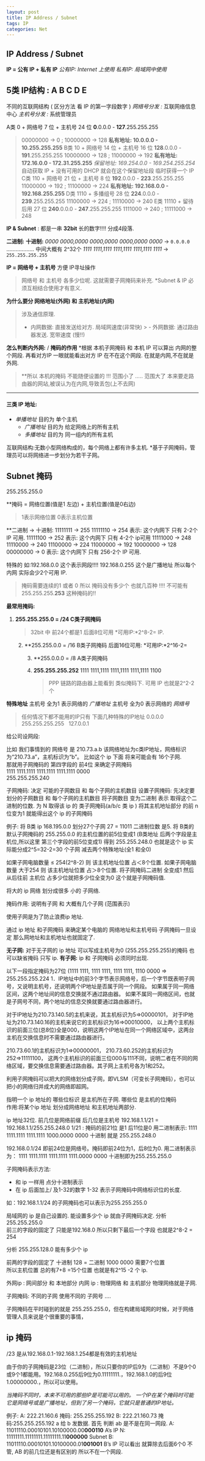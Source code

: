 ```yaml
---
layout: post
title: IP Address / Subnet
tags: IP
categories: Net
---
```



## IP Address / Subnet

**IP = 公有 IP + 私有 IP**
*公有IP: Internet 上使用*
*私有IP: 局域网中使用*


## 5类 IP结构 : A B C D E 

不同的互联网结构 ( 区分方法 看 IP 的第一字段数字 )
*网络号分发 :* 互联网络信息中心 
*主机号分发 :* 系统管理员 

A类 0      +  网络号   7 位 + 主机号 24 位    **0**.0.0.0 - **127**.255.255.255
> 00000000 → 0   ; 10000000 → 128
> **私有地址: 10.0.0.0 - 10.255.255.255**
B类 10     +  网络号  14 位 + 主机号 16 位  **128**.0.0.0 - **191**.255.255.255
> 10000000 → 128 ; 11000000 → 192
> **私有地址: 172.16.0.0 - 172.31.255.255**
> *保留地址: 169.254.0.0 - 169.254.255.254*
> 自动获取 IP + 没有可用的 DHCP 就会在这个保留地址段 临时获得一个 IP
C类 110    +  网络号  21 位 + 主机号 8  位	 **192**.0.0.0 - **223**.255.255.255
> 11000000 → 192 ; 11100000 → 224
> **私有地址: 192.168.0.0 - 192.168.255.255**
D类 1110   +  多播组号 28 位            	 **224**.0.0.0 - **239**.255.255.255
> 11100000 → 224 ; 11110000 → 240
E类 11110  +  留待后用 27 位    	         **240**.0.0.0 - **247**.255.255.255
> 1111000  → 240 ; 11111000 → 248



**IP & Subnet** :  都是一串 **32bit** 长的数字!!!!  分成4段落.

**二进制:**                                        **十进制:**
*0000 0000,0000 0000,0000 0000,0000 0000*   → `0.0.0.0`
………………  中间大概有 2^32个
*1111 1111,1111 1111,1111 1111,1111 1111*   → `255.255.255.255`


**IP = 网络号 + 主机号**   方便 IP寻址操作
> 网络号 和 主机号 各多少位呢. 这就需要子网掩码来补充.
> *Subnet & IP 必须互相结合使用才有意义.

**为什么要分 网络地址(外网) 和 主机地址(内网)**
> 涉及通信原理. 
> - 内网数据: 直接发送给对方. 局域网速度(非常快)
	> - 外网数据: 通过路由器发送. 宽带速度  (慢!!)  


**怎么判断内外网:** / **掩码的作用**
*根据 本机子网掩码 和 本机 IP 可以算出 内网的整个网段. 
再看对方IP 一眼就能看出对方 IP 在不在这个网段. 在就是内网,不在就是外网.
> **所以 本机的掩码 不能随便设置的 !!!
> 范围小了 …..
> 范围大了 本来要走路由器的网站,被误认为在内网,导致丢包(上不去网)


---- -




#### 三类 IP 地址:
- *单播地址* 目的为 单个主机
	- *广播地址* 目的为 给定网络上的所有主机
	- *多播地址* 目的为 同一组内的所有主机



互联网结构:无数小型网络构成的，每个网络上都有许多主机.
*基于子网掩码，管理员可以将网络进一步划分为若干子网。


##  Subnet 掩码
255.255.255.0    


**掩码 = 网络位置(值是1 左边) + 主机位置(值是0右边)
> 1表示网络位置  0表示主机位置

**二进制 → 十进制:
11111111 → 255
11111110 → 254  表示: 这个内网下 只有 2-2个 IP 可用.
11111100 → 252  表示: 这个内网下 只有 4-2个 ip可用
11111000 → 248 
11110000 → 240
11100000 → 224
11000000 → 192
10000000 → 128
00000000 → 0   表示: 这个内网下 只有 256-2个 IP 可用.

特殊的 如:192.168.0.0   这个表示网段!!!!
 192.168.0.255 这个是广播地址
 所以每个内网 实际会少2个可用 IP.
> 掩码需要连续的1 或者 0  所以 掩码没有多少个 也就几百种 !!!!
> 不可能有 255.255.255.**253** 这种掩码的!!

**最常用掩码:**
1. **255.255.255.0 = /24    C类子网掩码**
	> 32bit 中 前24个都是1
	后面8位可用  *可用IP:*2^8-2= IP. 

	2. **255.255.0.0   = /16    B类子网掩码
		后面16位可用: *可用IP:*2^16-2=

		3. **255.0.0.0     = /8    A类子网掩码

		3. **255.255.255.252**
			1111 1111,1111 1111,1111 1111,1111 1100
			> PPP 链路的路由器上能看到 类似掩码下.
			> 可用 IP 也就是2^2-2 个

**特殊地址**
主机号 全为1 表示网络的 *广播地址*
主机号 全为0 表示网络的 *网络号*

> 任何情况下都不能用的IP只有 下面几种特殊的IP地址
> 0.0.0.0　
> 255.255.255.255  
> 127.0.0.1




给公司设网段:


比如 我们事情到的 网络号 是 210.73.a.b
该网络地址为c类IP地址，网络标识为“210.73.a”，主机标识为“b”。
比如这个 ip 下面 将来可能会有 16个子网.  
那就用子网掩码的 第四字段的 前4位 来确定子网掩码  
1111 1111.1111 1111.1111 1111.1111 0000  
255.255.255.240





子网掩码:  决定 可能的子网数目   和 每个子网的主机数目
设置子网掩码:   先决定要划分的子网数目  和 每个子网的主机数目
将子网数目 变为二进制 表示
取得这个二进制的位数. 为 N
取得该 ip 的 类子网掩码(a/b/c 类 ip )  将其主机地址部分 的前 n 位变为1  就能得出这个 ip 的子网掩码

例子: 将 B类 ip 168.195.0.0  划分27个子网
27 = 11011 
二进制位数 是5. 
将 B类的默认子网掩码的 255.255.0.0 的主机位置的前5位变成1 (B类地址 后两个字段是主机位,所以这里 第三个字段的前5位变成1)
得到 255.255.248.0 
也就是这个 ip 实际能分成2^5=32-2=30 个子网 减去两个特殊地址(全1 和全0)  

如果子网电脑数量 ≤ 254(2^8-2)   则 该主机地址位置 占＜8个位置.
如果子网电脑数量 大于254         则 该主机地址位置 占＞8个位置.
将子网掩码二进制 全变成1 
然后 从后往前 主机位 占多少位就把多少位全变为0  这个就是子网掩码值.



将大的 ip 网络 划分成很多 小的 子网络.

掩码作用: 说明有子网 和 大概有几个子网 (范围表示)

使用子网是为了防止浪费ip 地址.

通过 ip 地址 和子网掩码  来确定某个电脑的 网络地址和主机号码 
子网掩码一旦设定 那么网地址和主机地址也就固定了.


**无子网:**  对于无子网的 ip 地址 可以写成主机号为0 (255.255.255.255)的掩码   也可以缺省掩码 只写 ip.
**有子网:**  ip 和 子网掩码 必须同时出现.


以下一段指定掩码为27位 (1111 1111, 1111 1111, 1111 1111, 1110 0000 =\> 255.255.255.224
1．IP地址中的前3个字节表示网络号，后一个字节既表明子网号，又说明主机号，还说明两个IP地址是否属于同一个网段。
如果属于同一网络区间，这两个地址间的信息交换就不通过路由器。
如果不属同一网络区间，也就是子网号不同，两个地址的信息交换就要通过路由器进行。

对于IP地址为210.73.140.5的主机来说，其主机标识为5=\>00000101，
对于IP地址为210.73.140.16的主机来说它的主机标识为16=\>00010000，
以上两个主机标识的前面三位(总8位)全是000，说明这两个IP地址在同一个网络区域中，这两台主机在交换信息时不需要通过路由器进行。

210.73.60.1的主机标识为1=\>00000001，
210.73.60.252的主机标识为252=\>11111100，
这两个主机标识的前面三位000与111不同，说明二者在不同的网络区域，要交换信息需要通过路由器。其子网上主机号各为1和252。


利用子网掩码可以把大的网络划分成子网，即VLSM（可变长子网掩码），也可以把小的网络归并成大的网络即超网。


 指明一个 ip 地址的 哪些位标识 是主机所在子网. 哪些位 是主机的位掩码  
作用:将某个ip 地址 划分成网络地址 和主机地址两部分.



  ip 地址32位.  前几位是网络前缀 后几位是主机号
192.168.1.1/21  = 192.168.1.1/255.255.248.0 
1/21 :  掩码的前21位 是1 后11位是0
用二进制表示:
1111 1111.1111 1111.1111 1000.0000 0000
十进制 就是  255.255.248.0

192.168.0.1/24
即前24位是网络号。掩码即前24位为1，后8位为0.
用二进制表示为：
1111 1111.1111 1111.1111 1111.0000 0000 
十进制即为255.255.255.0


子网掩码表示方法:
- 和 ip 一样用 点分十进制表示
- 在 ip 后面加上/ 及1-32的数字    1-32 表示子网掩码中网络标识位的长度.

如：192.168.1.1/24 的子网掩码也可以表示为255.255.255.0







局域网的 ip 是自己设置的.   能设置多少个 ip 就由子网掩码决定.
分析 255.255.255.0  
前三的字段的固定了  只能是192.168.0   所以只剩下最后一个字段  也就是2^8-2 = 254 

分析 255.255.128.0  能有多少个 ip

前两的字段的固定了 
十进制 128 = 二进制 1000 0000 需要7个位置  
所以主机位置 总的有7+8 =15个位置  也就是有2^15 -2 个 ip.



外网ip  : 网间部分 和 本地部分
内网 ip : 物理网络 和 主机部分  物理网络就是子网.


子网掩码:  不同的子网 使用不同的 子网号 ….




子网掩码在平时碰到的就是 255.255.255.0，但在构建局域网的时候，对于网络管理人员来说是个很重要的事情，




## ip 掩码
/23 是从192.168.0.1-192.168.1.254都是有效的主机地址

由于你的子网掩码是23位（二进制），所以只要你的IP后9为（二进制）不是9个0或9个1都能用。192.168.0.255后9位为0.11111111.，192.168.1.0的后9位1.00000000.，所以可以使用。

*当掩码不同时，本来不可用的那些IP是可能可以用的。*
*一个IP在某个掩码时可能它是网络号或是广播地址，但到了另一个掩码，它就只是普通的IP地址。*










例子:
A: 222.21.160.6 掩码: 255.255.255.192
B: 222.21.160.73 掩码:255.255.255.192
 a 给 b 发数据.
首先 判断  ab 是不是在同一网段.
  A: 11011110.00010101.10100000.00**000110**   A’s IP
  N: 11111111.11111111.11111111.11**000000**   Subnet
  B: 11011110.00010101.10100000.01**001001**   B’s IP
可以看出 就算除去后面6个0 不管, AB 的前几位还是有区别的 所以不在一个网段.


